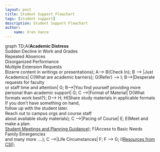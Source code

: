 ```yaml
---
layout: post
title: Student Support Flowchart
tags: [student support]
description: Student Support Flowchart
author:
    name: Vron Vance
---
```


<script src="https://cdn.jsdelivr.net/npm/mermaid/dist/mermaid.min.js"></script>

<div class="mermaid">
graph TD;A(<b>Academic Distress</b><br>Sudden Decline in Work and Grades<br>Repeated Absences<br>Disorganized Performance<br>Multiple Extension Requests<br>Bizarre content in writings or presentations); A--> B{Check In}; B --> |Just Academics| C{What are academic barriers}; G{Refer} --> I; B-->|Desperate requests for faculty<br>or staff time and attention| G; B-->|You find yourself providing more<br>personal than academic support| G; C -->|Format of Material| D{What formats work best?}; D--> H; H(Share study materials in applicable formats<br>If you don't have something on hand,<br>follow up with the student later.<br>Reach out to campus orgs and course staff<br>about available study materials); C -->|Pacing of Course| E; E(Meet and make a plan:<br><a href='https://pedagogy.cs161.org/2022/01/21/student-support-meetings-guidance/'>Student Meetings and Planning Guidance</a>); F(Access to Basic Needs<br>Family Emergencies<br>and many more ....); C -->|Life Circumstances| F; F --> G; I(<a href='https://csi.berkeley.edu/campus-community-resources/'>Resources from CSI</a>);

</div>
